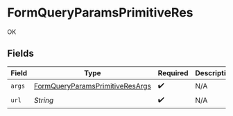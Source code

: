 # FormQueryParamsPrimitiveRes

OK


## Fields

| Field                                                                                         | Type                                                                                          | Required                                                                                      | Description                                                                                   |
| --------------------------------------------------------------------------------------------- | --------------------------------------------------------------------------------------------- | --------------------------------------------------------------------------------------------- | --------------------------------------------------------------------------------------------- |
| `args`                                                                                        | [FormQueryParamsPrimitiveResArgs](../../models/operations/FormQueryParamsPrimitiveResArgs.md) | :heavy_check_mark:                                                                            | N/A                                                                                           |
| `url`                                                                                         | *String*                                                                                      | :heavy_check_mark:                                                                            | N/A                                                                                           |